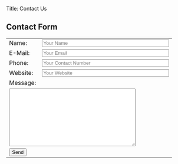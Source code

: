 Title: Contact Us

Contact Form
--------------

<table>
    <form accept-charset="UTF-8" action="https://formkeep.com/f/de220ab93946" method="POST">
        <input type="hidden" name="utf8" value="✓">
        <tr><td>Name:</td><td><input type="text" name="name" placeholder="Your Name" size="40"></td></tr>
        <tr><td>E-Mail:</td><td><input type="email" name="email" placeholder="Your Email" size="40"></td></tr>
        <tr><td>Phone:</td><td><input type="phone" name="phone" placeholder="Your Contact Number" size="40"></td></tr>
        <tr><td>Website:</td><td><input type="url" name="url" placeholder="Your Website" size="40"></td></tr>
        <tr><td>Message:</td></tr>
        <tr><td colspan="2"><textarea name="message" cols="40" rows="10"></textarea></td></tr>
        <tr><td><input type="submit" name="submit" value="Send" /></td></tr>
    </form>
</table>